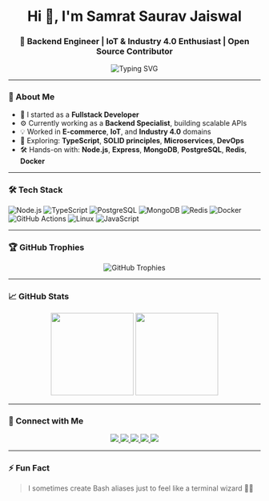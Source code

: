 <!-- GitHub Profile README for Samrat Saurav Jaiswal -->

<h1 align="center">Hi 👋, I'm Samrat Saurav Jaiswal</h1>
<h3 align="center">🚀 Backend Engineer | IoT & Industry 4.0 Enthusiast | Open Source Contributor</h3>

<p align="center">
  <img src="https://readme-typing-svg.demolab.com?font=Fira+Code&pause=1000&color=00F7FF&center=true&vCenter=true&width=435&lines=Backend+Engineer;Fullstack+Developer;IoT+and+E-commerce+Experience;Always+learning+something+new!" alt="Typing SVG" />
</p>

---

### 🌱 About Me

- 💼 I started as a **Fullstack Developer**  
- ⚙️ Currently working as a **Backend Specialist**, building scalable APIs  
- 💡 Worked in **E-commerce**, **IoT**, and **Industry 4.0** domains  
- 🧠 Exploring: **TypeScript**, **SOLID principles**, **Microservices**, **DevOps**  
- 🛠️ Hands-on with: **Node.js**, **Express**, **MongoDB**, **PostgreSQL**, **Redis**, **Docker**

---

### 🛠 Tech Stack

![Node.js](https://img.shields.io/badge/-Node.js-339933?style=flat&logo=node.js&logoColor=white)
![TypeScript](https://img.shields.io/badge/-TypeScript-3178C6?style=flat&logo=typescript&logoColor=white)
![PostgreSQL](https://img.shields.io/badge/-PostgreSQL-4169E1?style=flat&logo=postgresql&logoColor=white)
![MongoDB](https://img.shields.io/badge/-MongoDB-47A248?style=flat&logo=mongodb&logoColor=white)
![Redis](https://img.shields.io/badge/-Redis-DC382D?style=flat&logo=redis&logoColor=white)
![Docker](https://img.shields.io/badge/-Docker-2496ED?style=flat&logo=docker&logoColor=white)
![GitHub Actions](https://img.shields.io/badge/-GitHub%20Actions-2088FF?style=flat&logo=github-actions&logoColor=white)
![Linux](https://img.shields.io/badge/-Linux-FCC624?style=flat&logo=linux&logoColor=black)
![JavaScript](https://img.shields.io/badge/-JavaScript-F7DF1E?style=flat&logo=javascript&logoColor=black)

---

### 🏆 GitHub Trophies

<p align="center">
  <img src="https://github-profile-trophy.vercel.app/?username=ictrl&theme=tokyonight&no-frame=true&row=1&column=7" alt="GitHub Trophies" />
</p>

---

### 📈 GitHub Stats

<p align="center">
  <img src="https://github-readme-stats.vercel.app/api?username=ictrl&show_icons=true&theme=radical&hide_border=true&include_all_commits=true&count_private=true" height="165"/>
  <img src="https://github-readme-streak-stats.herokuapp.com?user=ictrl&theme=radical&hide_border=true" height="165"/>
</p>

---

### 🔗 Connect with Me

<p align="center">
  <a href="https://linkedin.com/in/samratsauravjaiswal" target="_blank">
    <img src="https://img.shields.io/badge/-LinkedIn-blue?style=for-the-badge&logo=linkedin&logoColor=white" />
  </a>
  <a href="mailto:samratsauravjaiswal@gmail.com">
    <img src="https://img.shields.io/badge/-Gmail-red?style=for-the-badge&logo=gmail&logoColor=white" />
  </a>
  <a href="https://github.com/ictrl" target="_blank">
    <img src="https://img.shields.io/badge/-GitHub-181717?style=for-the-badge&logo=github&logoColor=white" />
  </a>
  <a href="https://leetcode.com/u/ictrl/" target="_blank">
    <img src="https://img.shields.io/badge/-LeetCode-FFA116?style=for-the-badge&logo=leetcode&logoColor=black" />
  </a>
  <a href="http://samratjaiswal.com/" target="_blank">
    <img src="https://img.shields.io/badge/-Portfolio-000000?style=for-the-badge&logo=vercel&logoColor=white" />
  </a>
</p>

---

### ⚡ Fun Fact

> I sometimes create Bash aliases just to feel like a terminal wizard 🧙‍♂️

